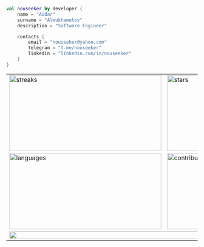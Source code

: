 ```kotlin
val nouseeker by developer {
    name = "Aidar"
    surname = "Almukhametov"
    description = "Software Engineer"

    contacts {
        email = "nouseeker@yahoo.com"
        telegram = "t.me/nouseeker"
        linkedin = "linkedin.com/in/nouseeker"
    }
}
```

<table>
    <tr>
        <td>
            <a href="https://github.com/nouseeker" title="Go to Source">
                <img alt="streaks" height=200 width=400
                     src="https://nirzak-streak-stats.vercel.app/?user=nouseeker&theme=react&border=61dafb&hide_border=true"/>
            </a>
        </td>
        <td>
            <a href="https://github.com/nouseeker" title="Go to Source">
                <img alt="stars" height=200 width=400
                     src="https://github-readme-stats.vercel.app/api?username=nouseeker&show_icons=true&theme=react&border_color=61dafb&hide_border=true"/>
            </a>
        </td>
    </tr>
    <tr>
        <td>
            <a href="https://github.com/nouseeker" title="Go to Source">
                <img alt="languages" height=200 width=400 align="center"
                     src="https://github-readme-stats.vercel.app/api/top-langs/?username=nouseeker&title_color=61dafb&text_color=ffffff&icon_color=61dafb&bg_color=20232a&langs_count=8&layout=compact&border_color=61dafb&hide_border=true&size_weight=0.5&count_weight=0.5"/>
            </a>
        </td>
        <td>
            <a href="https://leetcode.com/u/nouseeker" title="Go to Source">
                <img alt="contributions" height=200 width=400 align="center"
                     src="https://leetcard.jacoblin.cool/nouseeker?theme=nord"/>
            </a>
        </td>
    </tr>
    <tr>
        <td colspan="2">
            <a href="https://github.com/nouseeker" title="Go to Source">
                <img src="https://github-readme-activity-graph.vercel.app/graph?username=nouseeker&theme=react-dark&bg_color=20232a&hide_border=true&grid=true&days=31"
                     width="100%"/>
            </a>
        </td>
    </tr>
</table>